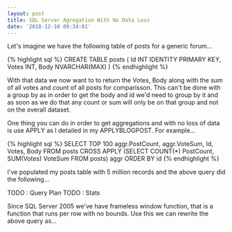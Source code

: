 ```yaml
---
layout: post
title: SQL Server Agregation With No Data Loss
date: '2018-12-10 09:34:01'
---
```

Let's imagine we have the following table of posts for a generic forum...

{% highlight sql %}
CREATE TABLE posts
(
    Id INT IDENTITY PRIMARY KEY,
    Votes INT,
    Body NVARCHAR(MAX)
)
{% endhighlight %}

With that data we now want to to return the Votes, Body along with the sum of all votes and count of all posts for comparisson. This can't be done with a group by as in order to get the body and id we'd need to group by it and as soon as we do that any count or sum will only be on that group and not on the overall dataset.

One thing you can do in order to get aggregations and with no loss of data is use APPLY as I detailed in my APPLYBLOGPOST. For example...

{% highlight sql %}
SELECT TOP 100
   aggr.PostCount,
   aggr.VoteSum,
   Id,
   Votes,
   Body
FROM
   posts
   CROSS APPLY (SELECT COUNT(*) PostCount, SUM(Votes) VoteSum FROM posts) aggr
ORDER BY id
{% endhighlight %}

I've populated my posts table with 5 million records and the above query did the following...

TODO : Query Plan
TODO : Stats

Since SQL Server 2005 we've have frameless window function, that is a function that runs per row with no bounds. Use this we can rewrite the above query as...